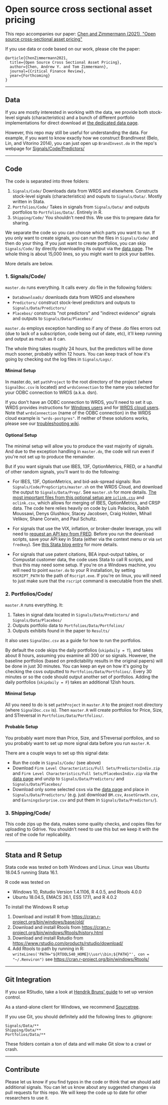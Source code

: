 # Open source cross sectional asset pricing

This repo accompanies our paper:
[Chen and Zimmermann (2021), "Open source cross-sectional asset pricing"](https://papers.ssrn.com/sol3/papers.cfm?abstract_id=3604626)

If you use data or code based on our work, please cite the paper: 

~~~
@article{ChenZimmermann2021,
  title={Open Source Cross Sectional Asset Pricing},
  author={Chen, Andrew Y. and Tom Zimmermann},
  journal={Critical Finance Review},
  year={Forthcoming}
}
~~~


----

## Data

If you are mostly interested in working with the data, we provide both stock-level signals (characteristics) and a bunch of different portfolio implementations for direct download at [the dedicated data page](https://www.openassetpricing.com).  

However, this repo may still be useful for understanding the data.  For example, if you want to know exactly how we construct BrandInvest (Belo, Lin, and Vitorino 2014), you can just open up `BrandInvest.do` in the repo's webpage for [Signals/Code/Predictors/](https://github.com/OpenSourceAP/CrossSection/tree/master/Signals/Code/Predictors)

----

## Code 

The code is separated into three folders:

1. `Signals/Code/` Downloads data from WRDS and elsewhere.  Constructs stock-level signals (characteristics) and ouputs to `Signals/Data/`.  Mostly written in Stata.
2. `Portfolios/Code/` Takes in signals from `Signals/Data/` and outputs portfolios to `Portfolios/Data/`.  Entirely in R.
3. `Shipping/Code/` You shouldn't need this.  We use this to prepare data for sharing.

We separate the code so you can choose which parts you want to run.  If you only want to create signals, you can run the files in `Signals/Code/` and then do your thing.  If you just want to create portfolios, you can skip `Signals/Code/` by directly downloading its output via the [data page](https://www.openassetpricing.com/).  The whole thing is about 15,000 lines, so you might want to pick your battles.

More details are below.

### 1. Signals/Code/

`master.do` runs everything.  It calls every .do file in the following folders:

* `DataDownloads/` downloads data from WRDS and elsewhere
* `Predictors/` construct stock-level predictors and outputs to `Signals/Data/Predictors/`
* `Placebos/` constructs "not predictors" and "indirect evidence" signals and outputs to `Signals/Data/Placebos/` 

`master.do` employs exception handling so if any of these .do files errors out (due to lack of a subscription, code being out of date, etc), it'll keep running and output as much as it can.

The whole thing takes roughly 24 hours, but the predictors will be done much sooner, probably within 12 hours.  You can keep track of how it's going by checking out the log files in `Signals/Logs/`.

#### Minimal Setup

In master.do, set `pathProject` to the root directory of the project (where `SignalDoc.csv` is located) and `wrdsConnection` to the name you selected for your ODBC connection to WRDS (a.k.a. dsn).

If you don't have an ODBC connection to WRDS, you'll need to set it up.  WRDS provides instructions for [Windows users](https://wrds-www.wharton.upenn.edu/pages/support/programming-wrds/programming-stata/stata-from-your-computer/) and for [WRDS cloud users](https://wrds-www.wharton.upenn.edu/pages/support/programming-wrds/programming-stata/stata-wrds-cloud/).  Note that `wrdsConnection` (name of the ODBC connection) in the WRDS cloud example is `"wrds-postgres"`.  If neither of these solutions works, please see our [troubleshooting wiki](https://github.com/OpenSourceAP/CrossSection/wiki/Troubleshooting).


#### Optional Setup

The minimal setup will allow you to produce the vast majority of signals.  And due to the exception handling in `master.do`, the code will run even if you're not set up to produce the remainder.

But if you want signals that use IBES, 13F, OptionMetrics, FRED, or a handful of other random signals, you'll want to do the following:

* For IBES, 13F, OptionMetrics, and bid-ask-spread signals: Run `Signals/Code/PrepScripts/master.sh` on the WRDS Cloud, and download the output to `Signals/Data/Prep/`.  See `master.sh` for more details.   <ins>The most important files from this optional setup are `iclink.csv`</ins> and `oclink.csv`</ins>, which allows for merging of IBES, OptionMetrics, and CRSP data.  The code here relies heavily on code by Luis Palacios, Rabih Moussawi, Denys Glushkov, Stacey Jacobsen, Craig Holden, Mihail Velikov, Shane Corwin, and Paul Schultz.

* For signals that use the VIX, inflation, or broker-dealer leverage, you will need to [request an API key from FRED](https://research.stlouisfed.org/docs/api/api_key.html). Before you run the download scripts, save your API key in Stata (either via the context menu or via `set fredkey`).  See [this Stata blog entry](
https://blog.stata.com/2017/08/08/importing-data-with-import-fred/) for more details.

* For signals that use patent citations, BEA input-output tables, or Compustat customer data, the code uses Stata to call R scripts, and thus this may need some setup.  If you're on a Windows machine, you will need to point `master.do` to your R installation, by setting `RSCRIPT_PATH` to the path of `Rscript.exe`.  If you're on linux, you will need to just make sure that the `rscript` command is executable from the shell.

### 2. Portfolios/Code/

`master.R` runs everything. It:

1. Takes in signal data located in `Signals/Data/Predictors/` and `Signals/Data/Placebos/`
2. Outputs portfolio data to `Portfolios/Data/Portfolios/`
3. Outputs exhibits found in the paper to `Results/`

It also uses `SignalDoc.csv` as a guide for how to run the portfolios.

By default the code skips the daily portfolios (`skipdaily = T`), and takes about 8 hours, assuming you examine all 300 or so signals.  However, the baseline portfolios (based on predictability results in the original papers) will be done in just 30 minutes. You can keep an eye on how it's going by checking the csvs outputted to `Portfolios/Data/Portfolios/`.  Every 30 minutes or so the code should output another set of portfolios.  Adding the daily portfolios (`skipdaily = F`) takes an additional 12ish hours.

#### Minimal Setup

All you need to do is set `pathProject` in `master.R` to the project root directory (where `SignalDoc.csv` is).  Then `master.R` will create portfolios for Price, Size, and STreversal in `Portfolios/Data/Portfolios/`.

#### Probable Setup

You probably want more than Price, Size, and STreversal portfolios, and so you probably want to set up more signal data before you run `master.R`.  

There are a couple ways to set up this signal data:

* Run the code in `Signals/Code/` (see above)
* Download `Firm Level Characteristics/Full Sets/PredictorsIndiv.zip` and `Firm Level Characteristics/Full Sets/PlacebosIndiv.zip` via the [data page](https://sites.google.com/site/chenandrewy/open-source-ap) and unzip to `Signals/Data/Predictors/` and `Signals/Data/Placebos/`
* Download only some selected csvs via the [data page](https://sites.google.com/site/chenandrewy/open-source-ap) and place in `Signals/Data/Predictors/` (e.g. just download `BM.csv`, `AssetGrowth.csv`, and `EarningsSurprise.csv` and put them in `Signals/Data/Predictors/`).


### 3. Shipping/Code/

This code zips up the data, makes some quality checks, and copies files for uploading to Gdrive.  You shouldn't need to use this but we keep it with the rest of the code for replicability.

----

## Stata and R Setup

Stata code was tested on both Windows and Linux.  Linux was Ubuntu 18.04.5 running Stata 16.1.

R code was tested on 

* Windows 10, Rstudio Version 1.4.1106, R 4.0.5, and Rtools 4.0.0
* Ubuntu 18.04.5, EMACS 26.1, ESS 17.11, and R 4.0.2

To install the Windows R setup

1. Download and install R from https://cran.r-project.org/bin/windows/base/old/
2. Download and install Rtools from https://cran.r-project.org/bin/windows/Rtools/history.html
3. Download and install Rstudio from https://www.rstudio.com/products/rstudio/download/
4. Add Rtools to path by running in R: `writeLines('PATH="${RTOOLS40_HOME}\\usr\\bin;${PATH}"', con = "~/.Renviron")` 
	see	https://cran.r-project.org/bin/windows/Rtools/


----

## Git Integration
If you use RStudio, take a look at [Hendrik Bruns' guide](https://web.archive.org/web/20220330020856/https://www.hendrikbruns.tk/post/using-rstudio-and-git-version-control/) to set up version control.

As a stand-alone client for Windows, we recommend [Sourcetree](https://www.sourcetreeapp.com/).

If you use Git, you should definitely add the following lines to .gitignore:

```
Signals/Data/**
Shipping/Data/**
Portfolios/Data/**
```

These folders contain a ton of data and will make Git slow to a crawl or crash.



----

## Contribute

Please let us know if you find typos in the code or think that we should add additional signals. You can let us know about any suggested changes via pull requests for this repo. We will keep the code up to date for other researchers to use it.



